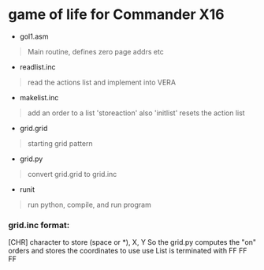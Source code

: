 # game of life for Commander X16 


* gol1.asm

 > Main routine, defines zero page addrs etc

* readlist.inc

 > read the actions list and implement into VERA

* makelist.inc

 > add an order to a list 'storeaction'
 > also 'initlist' resets the action list

* grid.grid

 > starting grid pattern

* grid.py

 > convert grid.grid to grid.inc

* runit

 > run python, compile, and run program

### grid.inc format:

[CHR] character to store (space or *), X, Y
So the grid.py computes the "on" orders and stores the coordinates to use use
List is terminated with FF FF FF
